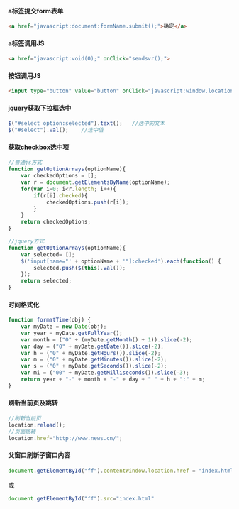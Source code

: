 #### a标签提交form表单
```html
<a href="javascript:document:formName.submit();">确定</a>
```

#### a标签调用JS
```html
<a href="javascript:void(0);" onClick="sendsvr();">
```

#### 按钮调用JS
```html
<input type="button" value="button" onClick="javascript:window.location.href='' " >
```

#### jquery获取下拉框选中
```javascript
$("#select option:selected").text();   //选中的文本
$("#select").val();    //选中值
```

#### 获取checkbox选中项
```javascript
//普通js方式
function getOptionArrays(optionName){
	var checkedOptions = [];
    var r = document.getElementsByName(optionName);  
    for(var i=0; i<r.length; i++){
    	if(r[i].checked){
    		checkedOptions.push(r[i]);
    	}
    }
    return checkedOptions;
}
```

```javascript
//jquery方式
function getOptionArrays(optionName){
    var selected= [];
    $('input[name="' + optionName + '"]:checked').each(function() {
        selected.push($(this).val());
    });
    return selected;
}
```

#### 时间格式化
```javascript
function formatTime(obj) {
    var myDate = new Date(obj);
    var year = myDate.getFullYear();
    var month = ("0" + (myDate.getMonth() + 1)).slice(-2);
    var day = ("0" + myDate.getDate()).slice(-2);
    var h = ("0" + myDate.getHours()).slice(-2);
    var m = ("0" + myDate.getMinutes()).slice(-2);
    var s = ("0" + myDate.getSeconds()).slice(-2);
    var mi = ("00" + myDate.getMilliseconds()).slice(-3);
    return year + "-" + month + "-" + day + " " + h + ":" + m;
}
```

#### 刷新当前页及跳转
```javascript
//刷新当前页
location.reload();
//页面跳转
location.href="http://www.news.cn/";
```

#### 父窗口刷新子窗口内容
```javascript
document.getElementById("ff").contentWindow.location.href = "index.html"
```
或
```javascript
document.getElementById("ff").src="index.html"
```